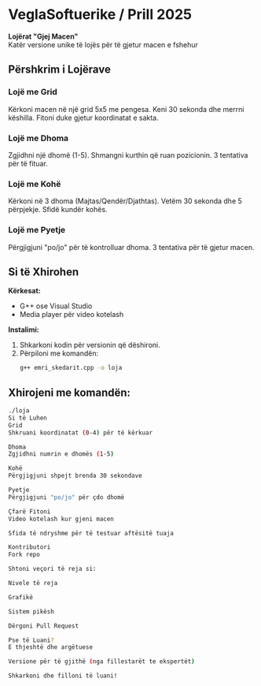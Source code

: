 # VeglaSoftuerike / Prill 2025  
**Lojërat "Gjej Macen"**  
Katër versione unike të lojës për të gjetur macen e fshehur  

## Përshkrim i Lojërave  

### Lojë me Grid  
Kërkoni macen në një grid 5x5 me pengesa. Keni 30 sekonda dhe merrni këshilla. Fitoni duke gjetur koordinatat e sakta.  

### Lojë me Dhoma  
Zgjidhni një dhomë (1-5). Shmangni kurthin që ruan pozicionin. 3 tentativa për të fituar.  

### Lojë me Kohë  
Kërkoni në 3 dhoma (Majtas/Qendër/Djathtas). Vetëm 30 sekonda dhe 5 përpjekje. Sfidë kundër kohës.  

### Lojë me Pyetje  
Përgjigjuni "po/jo" për të kontrolluar dhoma. 3 tentativa për të gjetur macen.  

## Si të Xhirohen  
**Kërkesat:**  
- G++ ose Visual Studio  
- Media player për video kotelash  

**Instalimi:**  
1. Shkarkoni kodin për versionin që dëshironi.  
2. Përpiloni me komandën:  
   ```bash
   g++ emri_skedarit.cpp -o loja
## Xhirojeni me komandën:
```bash
./loja
Si të Luhen
Grid
Shkruani koordinatat (0-4) për të kërkuar

Dhoma
Zgjidhni numrin e dhomës (1-5)

Kohë
Përgjigjuni shpejt brenda 30 sekondave

Pyetje
Përgjigjuni "po/jo" për çdo dhomë

Çfarë Fitoni
Video kotelash kur gjeni macen

Sfida të ndryshme për të testuar aftësitë tuaja

Kontributori
Fork repo

Shtoni veçori të reja si:

Nivele të reja

Grafikë

Sistem pikësh

Dërgoni Pull Request

Pse të Luani?
E thjeshtë dhe argëtuese

Versione për të gjithë (nga fillestarët te ekspertët)

Shkarkoni dhe filloni të luani!
